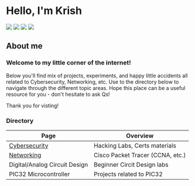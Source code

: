 # Hello, I'm Krish
<a href="https://linkedin.com/in/KrisBoston"><img src="https://img.shields.io/badge/-LinkedIn-0072b1?&style=for-the-badge&logo=linkedin&logoColor=white" /></a>
<a href="https://uml.joinhandshake.com/profiles/20884429"><img src="https://img.shields.io/badge/-Handshake-FFDB00?style=for-the-badge&logo=handshake&logoColor=white"/></a>
<a href="https://www.credly.com/users/krishna-k.e56c6787"><img src="https://img.shields.io/badge/-Credly-FF6F00?style=for-the-badge&logo=credly&logoColor=white"/></a>
<a href="https://learn.microsoft.com/en-us/users/kanagarayerkrishna-5085/transcript/73nqwu5xyqomkm5"><img src="https://img.shields.io/badge/-Microsoft-0078D4?style=for-the-badge&logo=microsoft&logoColor=white"/></a>

## About me
### Welcome to my little corner of the internet! 
Below you'll find mix of projects, experiments, and happy little accidents all related to Cybersecurity, Networking, etc.
Use to the directory below to navigate through the different topic areas. Hope this place can be a useful resource for you - don't hesitate to ask Qs!

Thank you for visting!

### Directory
| Page | Overview |
|---------------------------------------------------------------------|----------------------------|
| [Cybersecurity](https://github.com/krisk511/Cybersecurity) | Hacking Labs, Certs materials |
| [Networking](https://github.com/Krisk511/Cisco-Packet-Tracer-Labs) | Cisco Packet Tracer (CCNA, etc.) |
| Digital/Analog Circuit Design | Beginner Circit Design labs |
| PIC32 Microcontroller | Projects related to PIC32 |

